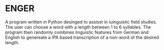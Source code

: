 # ENGER
A program written in Python desinged to assisst in luinguistic field studies. The user can choose a word with a length between 1 to 6 syllables. The program then randomly combines linguistic features from German and English to genereate a IPA based transcription of a non-word of the desired length. 

